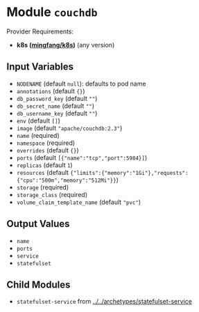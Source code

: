 
# Module `couchdb`

Provider Requirements:
* **k8s ([mingfang/k8s](https://registry.terraform.io/providers/mingfang/k8s/latest))** (any version)

## Input Variables
* `NODENAME` (default `null`): defaults to pod name
* `annotations` (default `{}`)
* `db_password_key` (default `""`)
* `db_secret_name` (default `""`)
* `db_username_key` (default `""`)
* `env` (default `[]`)
* `image` (default `"apache/couchdb:2.3"`)
* `name` (required)
* `namespace` (required)
* `overrides` (default `{}`)
* `ports` (default `[{"name":"tcp","port":5984}]`)
* `replicas` (default `1`)
* `resources` (default `{"limits":{"memory":"1Gi"},"requests":{"cpu":"500m","memory":"512Mi"}}`)
* `storage` (required)
* `storage_class` (required)
* `volume_claim_template_name` (default `"pvc"`)

## Output Values
* `name`
* `ports`
* `service`
* `statefulset`

## Child Modules
* `statefulset-service` from [../../archetypes/statefulset-service](../../archetypes/statefulset-service)

